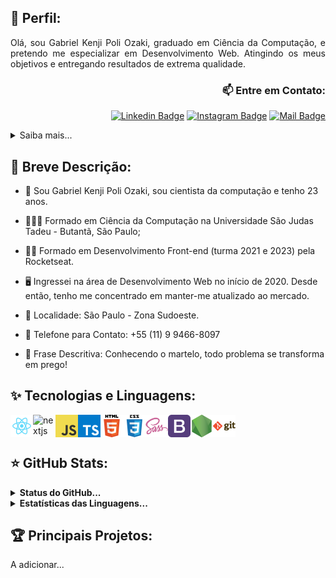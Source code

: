 ## :rocket: <strong> Perfil: </strong>

<p align="justify">Olá, sou Gabriel Kenji Poli Ozaki, graduado em Ciência da Computação, e pretendo me especializar em Desenvolvimento Web. Atingindo os meus objetivos e entregando resultados de extrema qualidade. </p>

<div align="right">

### 📫 <strong> Entre em Contato: </strong>

[![Linkedin Badge](https://img.shields.io/badge/-Gabriel_Kenji_Poli_Ozaki-0e76a8?style=flat&labelColor=0e76a8&logo=linkedin&logoColor=white)](https://www.linkedin.com/in/wdkenji/)  [![Instagram Badge](https://img.shields.io/badge/-@kenji.dev-C63381?style=flat&labelColor=C63381&logo=instagram&logoColor=white)](https://www.instagram.com/kenji.dev/)  [![Mail Badge](https://img.shields.io/badge/-g.kenjiJSS-c0392b?style=flat&labelColor=c0392b&logo=gmail&logoColor=white)](mailto:g.kenjiJSS@gmail.com)

</div>

<details>
<summary>
    Saiba mais...
</summary>

<br>

<p align="jusfity"> Gabriel Kenji Poli Ozaki, recém-formado em Ciência da Computação pela Universidade São Judas Tadeu, é uma pessoa bastante determinada com as suas metas e ambiciosa a seus objetivos. Um termo que não está no seu vocabulário é "desistir". Seu carisma e perseverança não se limitam a si, mas também a todos que estão ao seu redor. </p>

<p align="justify"> Iniciou-se o desenvolvimento web no início de 2020. Atualmente, aplica-se o desenvolvimento de Front-end em aplicações que requeiram o uso de frameworks JavaScript (especialmente React.js e Next.js), criando interfaces responsivas e simulando APIs funcionais. </p>

<p align="justify"> Além disso, as Soft Skills que se destacam em Gabriel é sua criatividade, pensamento crítico, comunicação e organização, tendo facilidade em trabalhos em equipe e individual. Sempre concentrado em atingir o objetivo desejado, está disposto a aprender coisas novas e contribuir para o progresso do grupo. </p>
    
</details>

## 📖 Breve Descrição:

- :boy: Sou Gabriel Kenji Poli Ozaki, sou cientista da computação e tenho 23 anos.

- 👨🏼‍🎓 Formado em Ciência da Computação na Universidade São Judas Tadeu - Butantã, São Paulo;

- 👨‍💻 Formado em Desenvolvimento Front-end (turma 2021 e 2023) pela Rocketseat.

- 🖥️ Ingressei na área de Desenvolvimento Web no início de 2020. Desde então, tenho me concentrado em manter-me atualizado ao mercado.

- 📍 Localidade: São Paulo - Zona Sudoeste.

- 📲 Telefone para Contato: +55 (11) 9 9466-8097

- 💬 Frase Descritiva: Conhecendo o martelo, todo problema se transforma em prego!

## :sparkles: <strong> Tecnologias e Linguagens: </strong>

<div>

<img align="left" alt="React" width="36px" src="https://raw.githubusercontent.com/github/explore/80688e429a7d4ef2fca1e82350fe8e3517d3494d/topics/react/react.png"/>

<img align="left" alt="nextjs" width="36px" src="https://cdn.worldvectorlogo.com/logos/nextjs-2.svg"/>    

<img align="left" alt="JavaScript" width="36px" src="https://raw.githubusercontent.com/github/explore/78df643247d429f6cc873026c0622819ad797942/topics/javascript/javascript.png"/>

<img align="left" alt="TypeScript" width="36px" src="https://raw.githubusercontent.com/github/explore/78df643247d429f6cc873026c0622819ad797942/topics/typescript/typescript.png"/>
    
<img align="left" alt="HTML5" width="36px" src="https://raw.githubusercontent.com/github/explore/80688e429a7d4ef2fca1e82350fe8e3517d3494d/topics/html/html.png"/>

<img align="left" alt="CSS3" width="36px" src="https://raw.githubusercontent.com/github/explore/80688e429a7d4ef2fca1e82350fe8e3517d3494d/topics/css/css.png"/>    

<img align="left" alt="sass" width="36px" src="https://raw.githubusercontent.com/devicons/devicon/master/icons/sass/sass-original.svg"/>

<img align="left" alt="Bootstrap" width="36px" src="https://raw.githubusercontent.com/github/explore/78df643247d429f6cc873026c0622819ad797942/topics/bootstrap/bootstrap.png"/>

<img align="left" alt="Node.js" width="36px" src="https://raw.githubusercontent.com/github/explore/80688e429a7d4ef2fca1e82350fe8e3517d3494d/topics/nodejs/nodejs.png"/>
    
<img align="left" alt="Git" width="36px" src="https://raw.githubusercontent.com/github/explore/80688e429a7d4ef2fca1e82350fe8e3517d3494d/topics/git/git.png" />

</div>

<br><br>

## :star: GitHub Stats:

<details>

<summary>
    <strong>Status do GitHub...</strong>
</summary>

![Estatísticas do GitHub de Gabriel Kenji](https://github-readme-stats.vercel.app/api?username=wd-gabrielkenji&show_icons=true&theme=tokyonight&count_private=true)

</details>

<details>

<summary>
    <strong>Estatísticas das Linguagens...</strong>
</summary>
    
![Top Langs](https://github-readme-stats.vercel.app/api/top-langs/?username=wd-gabrielkenji&layout=compact)

</details>

## :trophy: Principais Projetos:

<p> A adicionar... </p>

